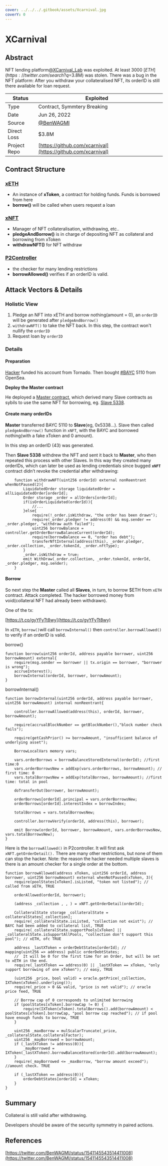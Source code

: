 ```yaml
---
cover: ../../../.gitbook/assets/Xcarnival.jpg
coverY: 0
---
```


# XCarnival

## Abstract

NFT lending platform[@XCarnival\_Lab](https://twitter.com/XCarnival\_Lab) was exploited. At least 3000 [$ETH](https://twitter.com/search?q=%24ETH\&src=cashtag\_click)(\~$3.8M) was stolen. There was a bug in the NFT platform: After you withdraw your collateralised NFT, its orderID is still there available for loan request.

| Status       | Exploited                                                            |   |
| ------------ | -------------------------------------------------------------------- | - |
| Type         | Contract, Symmtery Breaking                                          |   |
| Date         | Jun 26, 2022                                                         |   |
| Source       | [@BenWAGMI](https://twitter.com/BenWAGMI/status/1541145543514411008) |   |
| Direct Loss  | $3.8M                                                                |   |
| Project Repo | [https://github.com/xcarnival](https://github.com/xcarnival)         |   |

## Contract Structure

### [xETH](https://etherscan.io/token/0xb38707e31c813f832ef71c70731ed80b45b85b2d)

* An instance of **xToken**, a contract for holding funds. Funds is borrowed from here
* **borrow()** will be called when users request a loan

### [xNFT](https://etherscan.io/address/0xb14b3b9682990ccc16f52eb04146c3ceab01169a#code)

* Manager of NFT collateralisation, withdrawing, etc..
* **pledgeAndBorrow()** is in charge of depositing NFT as collateral and borrowing from xToken
* **withdrawNFT()**  for NFT withdraw

### [P2Controller](https://etherscan.io/address/0xb7e2300e77d81336307e36ce68d6909e43f4d38a)

* the checker for many lending restrictions
* **borrowAllowed()** verifies if an orderID is valid.

## Attack Vectors & Details

### Holistic View

1. Pledge an NFT into xETH and borrow nothing(amount = 0), an `orderID` will be generated after `pledgeAndBorrow()`
2. `withdrawNFT()` to take the NFT back. In this step, the contract won't nullify the `orderID`
3. Request loan by `orderID`

### Details

#### Preparation&#x20;

[Hacker](https://etherscan.io/address/0xb7cbb4d43f1e08327a90b32a8417688c9d0b800a) funded his account from Tornado. Then bought [#BAYC](https://twitter.com/hashtag/BAYC?src=hashtag\_click) 5110 from OpenSea.



**Deploy the Master contract**

He deployed a [Master contract](https://etherscan.io/address/0xf70f691d30ce23786cfb3a1522cfd76d159aca8d), which derived many Slave contracts as sybils to use the same NFT for borrowing, eg. [Slave 5338](https://etherscan.io/address/0x53386a82e55202a74c6d83c7eede7a80ba553714).



#### Create many orderIDs

**Master** transferred BAYC 5110 to **Slave**(eg, 0x5338…). Slave then called `pledgeAndBorrow()` function in `xNFT`, with the BAYC and borrowed nothing(with a fake xToken and 0 amount).&#x20;

In this step an orderID (43) was generated.



Then **Slave 5338** withdrew the NFT and sent it back to **Master**, who then repeated this process with other Slaves. In this way they created many orderIDs, which can later be used as lending credentials since bugged **`xNFT`** contract didn’t revoke the credential after withdrawing:

```
    function withdrawNFT(uint256 orderId) external nonReentrant whenNotPaused(2){
        LiquidatedOrder storage liquidatedOrder = allLiquidatedOrder[orderId];
        Order storage _order = allOrders[orderId];
        if(isOrderLiquidated(orderId)){
            //...
        }else{
            require(!_order.isWithdraw, "the order has been drawn");
            require(_order.pledger != address(0) && msg.sender == _order.pledger, "withdraw auth failed");
            uint256 borrowBalance = controller.getOrderBorrowBalanceCurrent(orderId);
            require(borrowBalance == 0, "order has debt");
            transferNftInternal(address(this), _order.pledger, _order.collection, _order.tokenId, _order.nftType);
        }
        _order.isWithdraw = true;
        emit WithDraw(_order.collection, _order.tokenId, orderId, _order.pledger, msg.sender);
    }

```



#### Borrow

So next step the **Master** called all **Slaves**, in turn, to borrow $ETH from `xETH` contract. Attack completed. The hacker borrowed money from void(collateral NFT had already been withdrawn).&#x20;

One of the tx:

[https://t.co/gyYFyTt8wy](https://t.co/gyYFyTt8wy)



In `xETH`, `borrow()`will call `borrowInternal()` then `controller.borrowAllowed()` to verify if an orderID is valid.

borrow()

```
function borrow(uint256 orderId, address payable borrower, uint256 borrowAmount) external{
    require(msg.sender == borrower || tx.origin == borrower, "borrower is wrong");
    accrueInterest();
    borrowInternal(orderId, borrower, borrowAmount);
}
```

borrowInternal()

```
function borrowInternal(uint256 orderId, address payable borrower, uint256 borrowAmount) internal nonReentrant{
    
    controller.borrowAllowed(address(this), orderId, borrower, borrowAmount);

    require(accrualBlockNumber == getBlockNumber(),"block number check fails");
    
    require(getCashPrior() >= borrowAmount, "insufficient balance of underlying asset");

    BorrowLocalVars memory vars;

    vars.orderBorrows = borrowBalanceStoredInternal(orderId); //first time:0
    vars.orderBorrowsNew = addExp(vars.orderBorrows, borrowAmount); // first time: 0
    vars.totalBorrowsNew = addExp(totalBorrows, borrowAmount); //first time: total in pool
    
    doTransferOut(borrower, borrowAmount);

    orderBorrows[orderId].principal = vars.orderBorrowsNew;
    orderBorrows[orderId].interestIndex = borrowIndex;

    totalBorrows = vars.totalBorrowsNew;

    controller.borrowVerify(orderId, address(this), borrower);

    emit Borrow(orderId, borrower, borrowAmount, vars.orderBorrowsNew, vars.totalBorrowsNew);
}

```

Here is the `borrowAllowed()` in P2controller. It will first ask `xNFT.getOrderDetail().` There are many other restrictions, but none of them can stop the hacker. Note: the reason the hacker needed multiple slaves is there is an amount checker for a single order at the bottom.

```
function borrowAllowed(address xToken, uint256 orderId, address borrower, uint256 borrowAmount) external whenNotPaused(xToken, 3){
    require(poolStates[xToken].isListed, "token not listed"); // called from xETH, TRUE

    orderAllowed(orderId, borrower);

    (address _collection , , ) = xNFT.getOrderDetail(orderId);

    CollateralState storage _collateralState = collateralStates[_collection];
    require(_collateralState.isListed, "collection not exist"); // BAYC had been added to collateral list, TRUE
    require(_collateralState.supportPools[xToken] || _collateralState.isSupportAllPools, "collection don't support this pool"); // xETH, ofc TRUE

    address _lastXToken = orderDebtStates[orderId]; //    mapping(uint256 => address) public orderDebtStates;
    //  It will be 0 for the first time for an Order, but will be set to xETH in the end.
    require(_lastXToken == address(0) || _lastXToken == xToken, "only support borrowing of one xToken"); // easy, TRUE

    (uint256 _price, bool valid) = oracle.getPrice(_collection, IXToken(xToken).underlying());
    require(_price > 0 && valid, "price is not valid"); // oracle price feed, TRUE

    // Borrow cap of 0 corresponds to unlimited borrowing
    if (poolStates[xToken].borrowCap != 0) {
        require(IXToken(xToken).totalBorrows().add(borrowAmount) < poolStates[xToken].borrowCap, "pool borrow cap reached"); // if pool have enough funds to borrow, TRUE
    }

    uint256 _maxBorrow = mulScalarTruncate(_price, _collateralState.collateralFactor);
    uint256 _mayBorrowed = borrowAmount;
    if (_lastXToken != address(0)){
        _mayBorrowed = IXToken(_lastXToken).borrowBalanceStored(orderId).add(borrowAmount);  
    }
    require(_mayBorrowed <= _maxBorrow, "borrow amount exceed"); //amount check. TRUE

    if (_lastXToken == address(0)){
        orderDebtStates[orderId] = xToken;
    }
}

```

## Summary

Collateral is still valid after withdrawing.&#x20;

Developers should be aware of the security symmetry in paired actions.

## References

[https://twitter.com/BenWAGMI/status/1541145543514411008](https://twitter.com/BenWAGMI/status/1541145543514411008)
